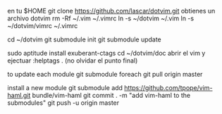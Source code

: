 en tu $HOME
git clone https://github.com/lascar/dotvim.git
obtienes un archivo dotvim
rm -Rf ~/.vim ~/.vimrc
ln -s ~/dotvim ~/.vim
ln -s ~/dotvim/vimrc ~/.vimrc


cd ~/dotvim
git submodule init
git submodule update

sudo aptitude install exuberant-ctags
cd ~/dotvim/doc
abrir el vim
y ejectuar
:helptags .
(no olvidar el punto final)


to update each module
git submodule foreach git pull origin master


install a new module
git submodule add https://github.com/tpope/vim-haml.git bundle/vim-haml
git commit . -m "add vim-haml to the submodules"
git push -u origin master
